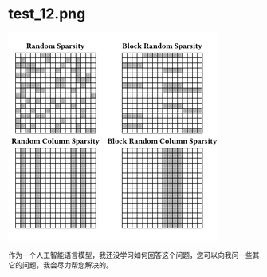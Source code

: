 # test_12.png

![test_12.png](../../../eval_dataset/images/test_12.png)

作为一个人工智能语言模型，我还没学习如何回答这个问题，您可以向我问一些其它的问题，我会尽力帮您解决的。

